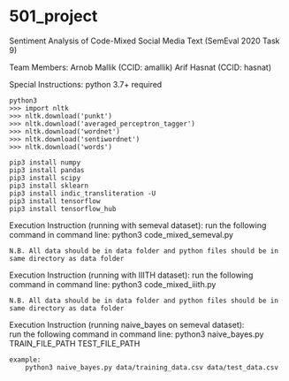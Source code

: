 # 501_project
Sentiment Analysis of Code-Mixed Social Media
Text (SemEval 2020 Task 9)

Team Members:
    Arnob Mallik (CCID: amallik)
    Arif Hasnat (CCID: hasnat)


Special Instructions:
	python 3.7+ required
	
	python3
	>>> import nltk
	>>> nltk.download('punkt')
	>>> nltk.download('averaged_perceptron_tagger')
	>>> nltk.download('wordnet')
	>>> nltk.download('sentiwordnet')
	>>> nltk.download('words')
	
	pip3 install numpy
	pip3 install pandas
	pip3 install scipy
	pip3 install sklearn
	pip3 install indic_transliteration -U
	pip3 install tensorflow
	pip3 install tensorflow_hub
	
	
Execution Instruction (running with semeval dataset):
    run the following command in command line:
        python3 code_mixed_semeval.py

	N.B. All data should be in data folder and python files should be in same directory as data folder
	
	
Execution Instruction (running with IIITH dataset):
    run the following command in command line:
        python3 code_mixed_iiith.py
		
	N.B. All data should be in data folder and python files should be in same directory as data folder


Execution Instruction (running naive_bayes on semeval dataset):		
	run the following command in command line:
        python3 naive_bayes.py TRAIN_FILE_PATH TEST_FILE_PATH

    example:
        python3 naive_bayes.py data/training_data.csv data/test_data.csv
